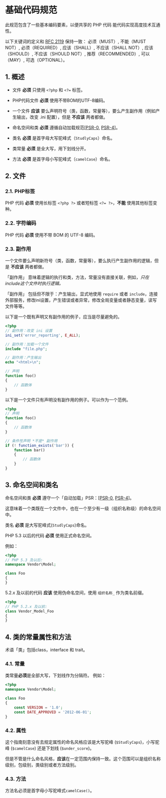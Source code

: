 # 基础代码规范

此规范包含了一些基本编码要素，以便共享的 PHP 代码 能代码实现高度技术互通性。

以下关键词的定义和 [RFC 2119][] 保持一致： 必须（MUST）, 不能（MUST NOT）, 必须（REQUIRED）, 应该（SHALL）, 不应该（SHALL NOT）, 应该（SHOULD）,
不应该（SHOULD NOT）, 推荐（RECOMMENDED）, 可以（MAY）, 可选（OPTIONAL）。

[RFC 2119]: http://www.ietf.org/rfc/rfc2119.txt
[PSR-0]: https://github.com/php-fig/fig-standards/blob/master/accepted/PSR-0.md
[PSR-4]: https://github.com/php-fig/fig-standards/blob/master/accepted/PSR-4-autoloader.md

## 1. 概述

- 文件 **必须** 只使用 `<?php` 和 `<?=` 标签。

- PHP代码文件 **必须** 使用不带BOM的UTF-8编码。

- 一个文件 **应该** 要么声明符号（类，函数，常量等），要么产生副作用（例如产生输出，改变 .ini 配置），但是 **不应该** 两者都做。

- 命名空间和类 **必须** 遵循自动加载规范[[PSR-0], [PSR-4]]。

- 类名 **必须** 是首字母大写驼峰式（`StudlyCaps`）命名。

- 类常量 **必须** 是全大写，用下划线分开。

- 方法 **必须** 是首字母小写驼峰式（`camelCase`）命名。

## 2. 文件

### 2.1. PHP标签

PHP 代码 **必须** 使用长标签 `<?php ?>` 或者短标签 `<?= ?>`，**不能** 使用其他标签变种。

### 2.2. 字符编码

PHP 代码 **必须** 使用不带 BOM 的 UTF-8 编码。

### 2.3. 副作用

一个文件要么声明新符号（类，函数，常量等），要么执行产生副作用的逻辑，但是 **不应该** 两者都做。

「副作用」 意味着逻辑的执行和类，方法，常量没有直接关联，例如，*只在include这个文件时执行逻辑。*

「副作用」 包括但不限于：产生输出，显式地使用 `require` 或者 `include`，连接外部服务，修改ini设置，产生错误或者异常，修改全局变量或者静态变量，读写文件等等。

以下是一个既有声明又有副作用的例子，应当是尽量避免的。

~~~php
<?php
// 副作用：改变 ini 设置
ini_set('error_reporting', E_ALL);

// 副作用：加载一个文件
include "file.php";

// 副作用：产生输出
echo "<html>\n";

// 声明
function foo()
{
    // 函数体
}
~~~

以下是一个文件只有声明没有副作用的例子。可以作为一个范例。

~~~php
<?php
// 声明
function foo()
{
    // 函数体
}

// 条件性声明 *不是* 副作用
if (! function_exists('bar')) {
    function bar()
    {
        // 函数体
    }
}
~~~

## 3. 命名空间和类名

命名空间和类 **必须** 遵守一个「自动加载」PSR：[[PSR-0], [PSR-4]]。

这意味着一个类既在一个文件中，也在一个至少有一级（组织名称级）的命名空间中。

类名 **必须** 是大写驼峰式(`StudlyCaps`)命名。

PHP 5.3 以后的代码 **必须** 使用正式命名空间。

例如：

~~~php
<?php
// PHP 5.3 及以后:
namespace Vendor\Model;

class Foo
{
}
~~~


5.2.x 及以前的代码 **应该** 使用伪命名空间，使用 `组织名称_` 作为类名前缀。

~~~php
<?php
// PHP 5.2.x 及以前:
class Vendor_Model_Foo
{
}
~~~

## 4. 类的常量属性和方法

术语「类」包括class，interface 和 trait。

### 4.1. 常量

类常量**必须**是全部大写，下划线作为分隔符。
例如：

~~~php
<?php
namespace Vendor\Model;

class Foo
{
    const VERSION = '1.0';
    const DATE_APPROVED = '2012-06-01';
}
~~~

### 4.2. 属性

这个指南刻意没有去规定属性的命名风格应该是大写驼峰 (`$StudlyCaps`)，小写驼峰 (`$camelCase`) 还是下划线 (`$under_score`)。

但是不管是什么命名风格，**应该**在一定范围内保持一致。这个范围可以是组织名称级别，包级别，类级别或者方法级别。

### 4.3. 方法

方法名必须是首字母小写驼峰式`camelCase()`。


